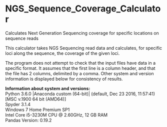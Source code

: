 # NGS_Sequence_Coverage_Calculator
Calculates Next Generation Sequencing coverage for specific locations on sequence reads

This calculator takes NGS Sequencing read data and calculates, for specific loci along the sequence, the coverage of the given loci. 

The program does not attempt to check that the input files have data in a specific format. It assumes that the first line is a column header, and that the file has 2 columns, delimited by a comma. Other system and version information is displayed below for consistency of results.

<b>Information about system and versions: </b> <br>
Python 3.6.0 |Anaconda custom (64-bit)| (default, Dec 23 2016, 11:57:41) [MSC v.1900 64 bit (AMD64)] <br>
Spyder 3.1.4 <br>
Windows 7 Home Premium SP1 <br>
Intel Core i5-3230M CPU @ 2.60GHz, 12 GB RAM <br>
Pandas Version: 0.19.2
